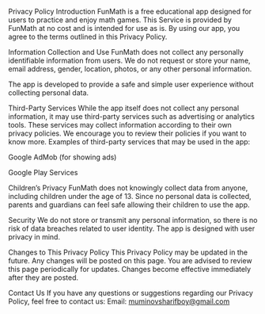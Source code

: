 Privacy Policy
Introduction
FunMath is a free educational app designed for users to practice and enjoy math games. This Service is provided by FunMath at no cost and is intended for use as is.
By using our app, you agree to the terms outlined in this Privacy Policy.

Information Collection and Use
FunMath does not collect any personally identifiable information from users.
We do not request or store your name, email address, gender, location, photos, or any other personal information.

The app is developed to provide a safe and simple user experience without collecting personal data.

Third-Party Services
While the app itself does not collect any personal information, it may use third-party services such as advertising or analytics tools.
These services may collect information according to their own privacy policies. We encourage you to review their policies if you want to know more.
Examples of third-party services that may be used in the app:

Google AdMob (for showing ads)

Google Play Services

Children’s Privacy
FunMath does not knowingly collect data from anyone, including children under the age of 13.
Since no personal data is collected, parents and guardians can feel safe allowing their children to use the app.

Security
We do not store or transmit any personal information, so there is no risk of data breaches related to user identity. The app is designed with user privacy in mind.

Changes to This Privacy Policy
This Privacy Policy may be updated in the future. Any changes will be posted on this page. You are advised to review this page periodically for updates. Changes become effective immediately after they are posted.

Contact Us
If you have any questions or suggestions regarding our Privacy Policy, feel free to contact us:
Email: muminovsharifboy@gmail.com
